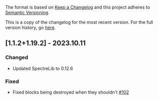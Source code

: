 The format is based on [Keep a Changelog](http://keepachangelog.com/en/1.0.0/) and this project adheres to [Semantic Versioning](http://semver.org/spec/v2.0.0.html).

This is a copy of the changelog for the most recent version. For the full version history, go [here](https://github.com/illusivesoulworks/veinmining/blob/1.19.x/CHANGELOG.md).

## [1.1.2+1.19.2] - 2023.10.11
### Changed
- Updated SpectreLib to 0.12.6
### Fixed
- Fixed blocks being destroyed when they shouldn't [#102](https://github.com/illusivesoulworks/veinmining/issues/102)
